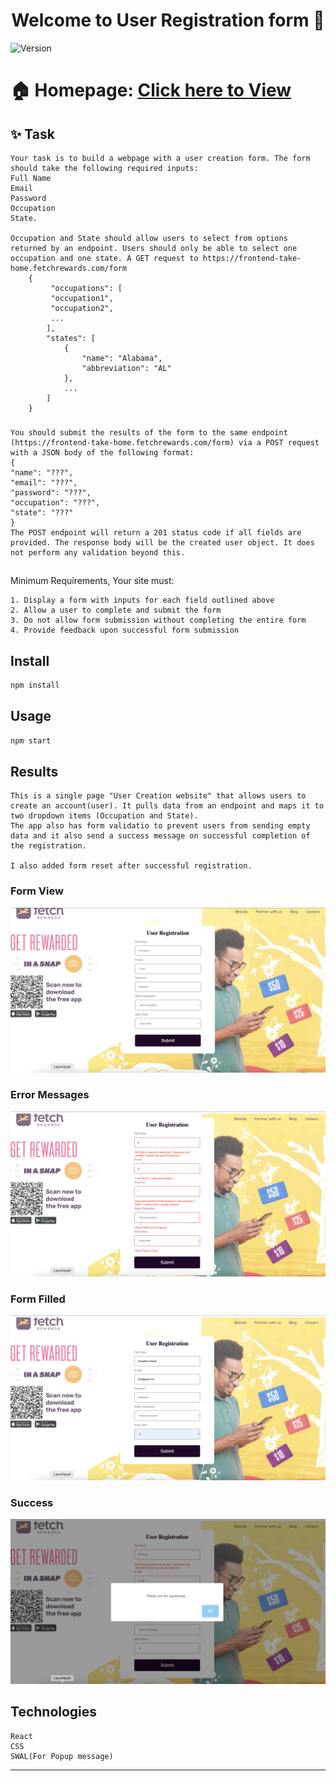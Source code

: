 <h1 align="center">Welcome to User Registration form 👋</h1>
<p>
  <img alt="Version" src="https://img.shields.io/badge/version-0.1.0-blue.svg?cacheSeconds=2592000" />
  <a href="https://aesthetic-cactus-92c34f.netlify.app/" target="_blank">
  </a>
</p>

# 🏠 Homepage:  <a href="https://aesthetic-cactus-92c34f.netlify.app/" target="_blank"> Click here to View</a>

## ✨ Task
    Your task is to build a webpage with a user creation form. The form should take the following required inputs:
    Full Name
    Email
    Password
    Occupation
    State.

    Occupation and State should allow users to select from options returned by an endpoint. Users should only be able to select one occupation and one state. A GET request to https://frontend-take-home.fetchrewards.com/form
        {
             "occupations": [
             "occupation1",
             "occupation2",
             ...
            ],
            "states": [
                {
                    "name": "Alabama",
                    "abbreviation": "AL"
                },
                ...
            ]
        }


###
    You should submit the results of the form to the same endpoint (https://frontend-take-home.fetchrewards.com/form) via a POST request with a JSON body of the following format:
    {
    "name": "???",
    "email": "???",
    "password": "???",
    "occupation": "???",
    "state": "???"
    }
    The POST endpoint will return a 201 status code if all fields are provided. The response body will be the created user object. It does not perform any validation beyond this.

##
Minimum Requirements, Your site must:

    1. Display a form with inputs for each field outlined above
    2. Allow a user to complete and submit the form
    3. Do not allow form submission without completing the entire form
    4. Provide feedback upon successful form submission

## Install

```sh
npm install
```

## Usage

```sh
npm start
```

## Results

    This is a single page "User Creation website" that allows users to create an account(user). It pulls data from an endpoint and maps it to two dropdown items (Occupation and State).
    The app also has form validatio to prevent users from sending empty data and it also send a success message on successful completion of the registration.

    I also added form reset after successful registration.

### Form View
<img src="./src/img/homepage%20screen.png" alt="form view">

### Error Messages

<img src="./src/img/errors.png" alt="error messages">

### Form Filled

<img src="./src/img/entries.png" src="form filled">

### Success

<img src="./src/img/success.png" alt="success">

## Technologies

    React
    CSS
    SWAL(For Popup message)


***
